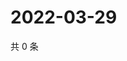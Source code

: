 # 2022-03-29

共 0 条

<!-- BEGIN WEIBO -->
<!-- 最后更新时间 Tue Mar 29 2022 17:13:16 GMT+0800 (China Standard Time) -->

<!-- END WEIBO -->
